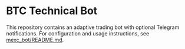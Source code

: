 # BTC Technical Bot

This repository contains an adaptive trading bot with optional Telegram notifications.
For configuration and usage instructions, see [mexc_bot/README.md](mexc_bot/README.md).

